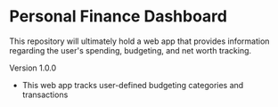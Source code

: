 # Personal Finance Dashboard
This repository will ultimately hold a web app that provides information regarding the user's spending, budgeting, and net worth tracking.

Version 1.0.0
- This web app tracks user-defined budgeting categories and transactions
